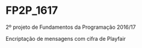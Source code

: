 # FP2P_1617
2º projeto de Fundamentos da Programação 2016/17

Encriptação de mensagens com cifra de Playfair

